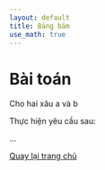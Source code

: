 ```yaml
---
layout: default
title: Bảng băm
use_math: true
---
```

# Bài toán

Cho hai xâu a và b

Thực hiện yêu cầu sau:

...

[Quay lại trang chủ](../)